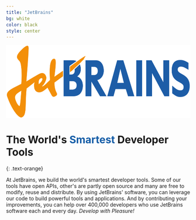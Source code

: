 ```yaml
---
title: "JetBrains"
bg: white
color: black
style: center
---
```


<img src="/img/jetbrains-logo.png" style="height: 200px;"/>

# The World's <span style="color:#155da7">Smartest</span> Developer Tools
{: .text-orange}

At JetBrains, we build the world's smartest developer tools. Some of our tools have open APIs, other's are partly open source and many are free to modify, reuse and distribute. By using JetBrains' software, you can leverage our code to build powerful tools and applications. And by contributing your improvements, you can help over 400,000 developers who use JetBrains software each and every day. *Develop with Pleasure!*
